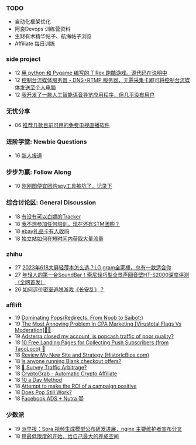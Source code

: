 ### TODO
-  自动化框架优化
-  阿良Devops 训练营资料
-  生财有术精华帖子、航海帖子浏览
-  Affiliate 每日训练

### side project
<!-- sideproject:START -->
-  12 [用 python 和 Pygame 编写的 T Rex 跑酷游戏。源代码在说明中](https://www.youtube.com/watch?v=pZySIXSelCA)
-  12 [控制台流媒体服务器 - DNS+RTMP 服务器，无需采集卡即可将控制台流媒体发送至个人电脑](https://github.com/Aioros/console-streaming-server)
-  12 [我开发了一款人工智能语音导览应用程序，但几乎没有用户](https://www.reddit.com/r/SideProject/comments/18gpp0e/ive_built_an_ai_audio_tour_app_but_have_almost_no/)<!-- sideproject:END -->


### 无忧分享
<!-- ruyo:START -->
-  06 [推荐几款目前可用的免费电视直播软件](https://51.ruyo.net/18608.html)<!-- ruyo:END -->

### 进阶学堂: Newbie Questions
<!-- advertcn1:START -->
-  16 [新人报道](https://www.advertcn.com/thread-113997-1-1.html)<!-- advertcn1:END -->

### 步步为赢: Follow Along
<!-- advertcn2:START -->
-  10 [刚刚图便宜团购spy工具被坑了，记录下](https://www.advertcn.com/thread-113954-1-1.html)<!-- advertcn2:END -->

### 综合讨论区: General Discussion
<!-- advertcn3:START -->
-  18 [有没有可以白嫖的Tracker](https://www.advertcn.com/thread-114013-1-1.html)
-  18 [我不想参加任何培训。现在还有STM团购？](https://www.advertcn.com/thread-114010-1-1.html)
-  18 [ebay礼品卡有人收吗](https://www.advertcn.com/thread-114008-1-1.html)
-  18 [独立站如何在短时间内获取大量流量](https://www.advertcn.com/thread-114006-1-1.html)<!-- advertcn3:END -->


### zhihu
<!-- zhihu:START -->
-  27 [2023年618大屏轻薄本怎么选？LG gram全家桶，总有一款适合你](http://zhuanlan.zhihu.com/p/632641888?utm_campaign=rss&utm_medium=rss&utm_source=rss&utm_content=title)
-  27 [年轻人的第一台SoundBar！索尼轻巧型全景声回音壁HT-S2000深度评测（全网首发）](http://zhuanlan.zhihu.com/p/630990296?utm_campaign=rss&utm_medium=rss&utm_source=rss&utm_content=title)
-  26 [如何评价密室逃脱游戏《长安乱》？](http://www.zhihu.com/question/563950552/answer/3045961312?utm_campaign=rss&utm_medium=rss&utm_source=rss&utm_content=title)<!-- zhihu:END -->

### afflift
<!-- afflift:START -->
-  19 [Dominating Pops/Redirects. From Noob to Saibot;&rpar;](https://afflift.com/f/threads/dominating-pops-redirects-from-noob-to-saibot.12496/)
-  19 [The Most Annoying Problem In CPA Marketing [Virustotal Flags Vs Moderation]🤮😡](https://afflift.com/f/threads/the-most-annoying-problem-in-cpa-marketing-virustotal-flags-vs-moderation-%F0%9F%A4%AE%F0%9F%98%A1.12668/)
-  19 [Adsterra closed my account, is popcash traffic of poor quality?](https://afflift.com/f/threads/adsterra-closed-my-account-is-popcash-traffic-of-poor-quality.12630/)
-  18 [10 Free Landing Pages for Collecting Push Subscribers &lpar;from TacoLoco&rpar; 🔔](https://afflift.com/f/threads/10-free-landing-pages-for-collecting-push-subscribers-from-tacoloco-%F0%9F%94%94.12596/)
-  18 [Review My New Site and Strategy &lpar;HistoricBios.com&rpar;](https://afflift.com/f/threads/review-my-new-site-and-strategy-historicbios-com.9378/)
-  18 [Is anyone running Blank checkout offers?](https://afflift.com/f/threads/is-anyone-running-blank-checkout-offers.12667/)
-  18 [🚦 Survey Traffic Arbitrage?](https://afflift.com/f/threads/%F0%9F%9A%A6-survey-traffic-arbitrage.12508/)
-  18 [CryptoGrab - Automatic Crypto Affiliate](https://afflift.com/f/threads/cryptograb-automatic-crypto-affiliate.11746/)
-  18 [10 a Day Method](https://afflift.com/f/threads/10-a-day-method.12662/)
-  18 [Attempt to make the ROI of a campaign positive](https://afflift.com/f/threads/attempt-to-make-the-roi-of-a-campaign-positive.11803/)
-  18 [Does Pop Still Work?](https://afflift.com/f/threads/does-pop-still-work.12666/)
-  18 [Facebook ADS + Nutra 😈](https://afflift.com/f/threads/facebook-ads-nutra-%F0%9F%98%88.12664/)<!-- afflift:END -->

### 少数派
<!-- sspai:START -->
-  19 [派早报：Sora 视频生成模型公布研发进展，nginx 主要维护者宣布分叉](https://sspai.com/post/86497)
-  18 [用最低限度的开始，给自己最大的养成空间](https://sspai.com/post/78434)<!-- sspai:END -->
